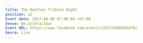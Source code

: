 ```yaml
---
title: The Beatles Tribute Night
position: 12
Event date: 2017-08-08 07:00:00 +07:00
Venue: Nê.Cocktailbar
Event URL: https://www.facebook.com/events/155119305043676/
Genre: Live
---
```


